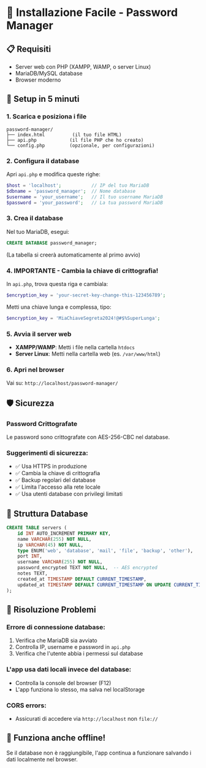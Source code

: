 # 🚀 Installazione Facile - Password Manager

## 📋 Requisiti
- Server web con PHP (XAMPP, WAMP, o server Linux)
- MariaDB/MySQL database
- Browser moderno

## 🔧 Setup in 5 minuti

### 1. Scarica e posiziona i file
```
password-manager/
├── index.html          (il tuo file HTML)
├── api.php            (il file PHP che ho creato)
└── config.php         (opzionale, per configurazioni)
```

### 2. Configura il database
Apri `api.php` e modifica queste righe:
```php
$host = 'localhost';           // IP del tuo MariaDB
$dbname = 'password_manager';  // Nome database
$username = 'your_username';   // Il tuo username MariaDB  
$password = 'your_password';   // La tua password MariaDB
```

### 3. Crea il database
Nel tuo MariaDB, esegui:
```sql
CREATE DATABASE password_manager;
```
(La tabella si creerà automaticamente al primo avvio)

### 4. **IMPORTANTE - Cambia la chiave di crittografia!**
In `api.php`, trova questa riga e cambiala:
```php
$encryption_key = 'your-secret-key-change-this-123456789';
```
Metti una chiave lunga e complessa, tipo:
```php
$encryption_key = 'MiaChiaveSegreta2024!@#$%SuperLunga';
```

### 5. Avvia il server web
- **XAMPP/WAMP**: Metti i file nella cartella `htdocs`
- **Server Linux**: Metti nella cartella web (es. `/var/www/html`)

### 6. Apri nel browser
Vai su: `http://localhost/password-manager/`

## 🛡️ Sicurezza

### Password Crittografate
Le password sono crittografate con AES-256-CBC nel database.

### Suggerimenti di sicurezza:
- ✅ Usa HTTPS in produzione  
- ✅ Cambia la chiave di crittografia
- ✅ Backup regolari del database
- ✅ Limita l'accesso alla rete locale
- ✅ Usa utenti database con privilegi limitati

## 🔧 Struttura Database
```sql
CREATE TABLE servers (
    id INT AUTO_INCREMENT PRIMARY KEY,
    name VARCHAR(255) NOT NULL,
    ip VARCHAR(45) NOT NULL,
    type ENUM('web', 'database', 'mail', 'file', 'backup', 'other'),
    port INT,
    username VARCHAR(255) NOT NULL,
    password_encrypted TEXT NOT NULL,  -- AES encrypted
    notes TEXT,
    created_at TIMESTAMP DEFAULT CURRENT_TIMESTAMP,
    updated_at TIMESTAMP DEFAULT CURRENT_TIMESTAMP ON UPDATE CURRENT_TIMESTAMP
);
```

## 🚨 Risoluzione Problemi

### Errore di connessione database:
1. Verifica che MariaDB sia avviato
2. Controlla IP, username e password in `api.php`  
3. Verifica che l'utente abbia i permessi sul database

### L'app usa dati locali invece del database:
- Controlla la console del browser (F12)
- L'app funziona lo stesso, ma salva nel localStorage

### CORS errors:
- Assicurati di accedere via `http://localhost` non `file://`

## 📱 Funziona anche offline!
Se il database non è raggiungibile, l'app continua a funzionare salvando i dati localmente nel browser.
